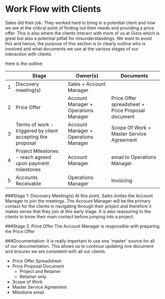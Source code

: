 # Work Flow with Clients

Sales did their job. They worked hard to bring in a potential client and now we are at the critical point of finding out their needs and providing a price offer. This is also where the clients interact with more of us at Gizra which is great but also a potential pitfall for misunderstandings. We want to avoid this and hence, the purpose of this section is to clearly outline who is involved and what documents we use at the various stages of our interaction with clients. 

Here is the outline:

| | Stage | Owner(s) | Documents |
| -- | -- | -- | -- |
| 1 | Discovery meeting(s)  | Sales + Account Manager |  |
| 2 | Price Offer | Account Manager + Operations Manager | Price Offer spreadsheet +  Price Proposal document |
| 3 | Terms of work - triggered by client accepting the proposal | Account Manager + Operations Manager | Scope Of Work + Master Service Agreement |
| 4 | Project Milestones - reach agreed upon payment milestones | Account Manager | email to Operations Manager |
| 5 | Accounts Receivable | Operations Manager | Invoicing |

###Stage 1: Discovery Meeting(s)
At this point, Sales invites the Account Manager to join the meetings. The Account Manager will be the primary contact for the clients in navigating through their project and therefore it makes sense that they join at this early stage. It is also reassuring to the clients to know their main contact before jumping into a project.

###Stage 2: Price Offer
The Account Manager is responsible with preparing the Price Offer 


###Documentation:
It is really important to use one 'master' source for all of our documentation. This allows us to continue updating one document and ensures we are consistent with all our clients.

* Price Offer Spreadsheet
* Price Proposal Document
  * Project and Retainer
  * Retainer only
* Scope of Work
* Master Service Agreement
* Milestone email


